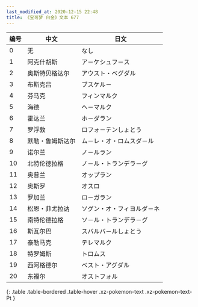 ```yaml
---
last_modified_at: 2020-12-15 22:48
title: 《宝可梦 白金》文本 677
---
```

| 编号 | 中文 | 日文 |
| ---- | ---- | ---- |
| 0 | 无 | なし |
| 1 | 阿克什胡斯 | ア－ケシュフ－ス |
| 2 | 奥斯特贝格达尔 | アウスト・ベグダル |
| 3 | 布斯克吕 | ブスケル－ |
| 4 | 芬马克 | フィンマルク |
| 5 | 海德 | ヘ－マルク |
| 6 | 霍达兰 | ホ－ダラン |
| 7 | 罗浮敦 | ロフォ－テンしょとう |
| 8 | 默勒・鲁姆斯达尔 | ム－レ・オ・ロムスダ－ル |
| 9 | 诺尔兰 | ノ－ルラン |
| 10 | 北特伦德拉格 | ノ－ル・トランデラ－グ |
| 11 | 奥普兰 | オップラン |
| 12 | 奥斯罗 | オスロ |
| 13 | 罗加兰 | ロ－ガラン |
| 14 | 松恩・菲尤拉讷 | ソグン・オ・フィヨルダ－ネ |
| 15 | 南特伦德拉格 | ソ－ル・トランデラ－グ |
| 16 | 斯瓦尔巴 | スバルバ－ルしょとう |
| 17 | 泰勒马克 | テレマルク |
| 18 | 特罗姆斯 | トロムス |
| 19 | 西阿格德尔 | べスト・アグダル |
| 20 | 东福尔 | オストフォル |
{: .table .table-bordered .table-hover .xz-pokemon-text .xz-pokemon-text-Pt }